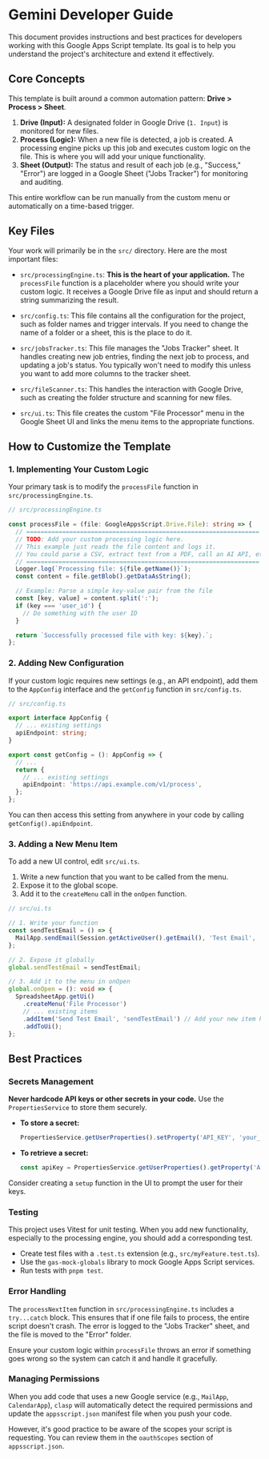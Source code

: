 # Gemini Developer Guide

This document provides instructions and best practices for developers working with this Google Apps Script template. Its goal is to help you understand the project's architecture and extend it effectively.

## Core Concepts

This template is built around a common automation pattern: **Drive > Process > Sheet**.

1.  **Drive (Input):** A designated folder in Google Drive (`1. Input`) is monitored for new files.
2.  **Process (Logic):** When a new file is detected, a job is created. A processing engine picks up this job and executes custom logic on the file. This is where you will add your unique functionality.
3.  **Sheet (Output):** The status and result of each job (e.g., "Success," "Error") are logged in a Google Sheet ("Jobs Tracker") for monitoring and auditing.

This entire workflow can be run manually from the custom menu or automatically on a time-based trigger.

## Key Files

Your work will primarily be in the `src/` directory. Here are the most important files:

-   `src/processingEngine.ts`: **This is the heart of your application.** The `processFile` function is a placeholder where you should write your custom logic. It receives a Google Drive file as input and should return a string summarizing the result.

-   `src/config.ts`: This file contains all the configuration for the project, such as folder names and trigger intervals. If you need to change the name of a folder or a sheet, this is the place to do it.

-   `src/jobsTracker.ts`: This file manages the "Jobs Tracker" sheet. It handles creating new job entries, finding the next job to process, and updating a job's status. You typically won't need to modify this unless you want to add more columns to the tracker sheet.

-   `src/fileScanner.ts`: This handles the interaction with Google Drive, such as creating the folder structure and scanning for new files.

-   `src/ui.ts`: This file creates the custom "File Processor" menu in the Google Sheet UI and links the menu items to the appropriate functions.

## How to Customize the Template

### 1. Implementing Your Custom Logic

Your primary task is to modify the `processFile` function in `src/processingEngine.ts`.

```typescript
// src/processingEngine.ts

const processFile = (file: GoogleAppsScript.Drive.File): string => {
  // =================================================================
  // TODO: Add your custom processing logic here.
  // This example just reads the file content and logs it.
  // You could parse a CSV, extract text from a PDF, call an AI API, etc.
  // =================================================================
  Logger.log(`Processing file: ${file.getName()}`);
  const content = file.getBlob().getDataAsString();

  // Example: Parse a simple key-value pair from the file
  const [key, value] = content.split(':');
  if (key === 'user_id') {
    // Do something with the user ID
  }

  return `Successfully processed file with key: ${key}.`;
};
```

### 2. Adding New Configuration

If your custom logic requires new settings (e.g., an API endpoint), add them to the `AppConfig` interface and the `getConfig` function in `src/config.ts`.

```typescript
// src/config.ts

export interface AppConfig {
  // ... existing settings
  apiEndpoint: string;
}

export const getConfig = (): AppConfig => {
  // ...
  return {
    // ... existing settings
    apiEndpoint: 'https://api.example.com/v1/process',
  };
};
```

You can then access this setting from anywhere in your code by calling `getConfig().apiEndpoint`.

### 3. Adding a New Menu Item

To add a new UI control, edit `src/ui.ts`.

1.  Write a new function that you want to be called from the menu.
2.  Expose it to the global scope.
3.  Add it to the `createMenu` call in the `onOpen` function.

```typescript
// src/ui.ts

// 1. Write your function
const sendTestEmail = () => {
  MailApp.sendEmail(Session.getActiveUser().getEmail(), 'Test Email', 'This is a test.');
};

// 2. Expose it globally
global.sendTestEmail = sendTestEmail;

// 3. Add it to the menu in onOpen
global.onOpen = (): void => {
  SpreadsheetApp.getUi()
    .createMenu('File Processor')
    // ... existing items
    .addItem('Send Test Email', 'sendTestEmail') // Add your new item here
    .addToUi();
};
```

## Best Practices

### Secrets Management

**Never hardcode API keys or other secrets in your code.** Use the `PropertiesService` to store them securely.

-   **To store a secret:**
    ```typescript
    PropertiesService.getUserProperties().setProperty('API_KEY', 'your_secret_key');
    ```
-   **To retrieve a secret:**
    ```typescript
    const apiKey = PropertiesService.getUserProperties().getProperty('API_KEY');
    ```

Consider creating a `setup` function in the UI to prompt the user for their keys.

### Testing

This project uses Vitest for unit testing. When you add new functionality, especially to the processing engine, you should add a corresponding test.

-   Create test files with a `.test.ts` extension (e.g., `src/myFeature.test.ts`).
-   Use the `gas-mock-globals` library to mock Google Apps Script services.
-   Run tests with `pnpm test`.

### Error Handling

The `processNextItem` function in `src/processingEngine.ts` includes a `try...catch` block. This ensures that if one file fails to process, the entire script doesn't crash. The error is logged to the "Jobs Tracker" sheet, and the file is moved to the "Error" folder.

Ensure your custom logic within `processFile` throws an error if something goes wrong so the system can catch it and handle it gracefully.

### Managing Permissions

When you add code that uses a new Google service (e.g., `MailApp`, `CalendarApp`), `clasp` will automatically detect the required permissions and update the `appsscript.json` manifest file when you push your code.

However, it's good practice to be aware of the scopes your script is requesting. You can review them in the `oauthScopes` section of `appsscript.json`.
